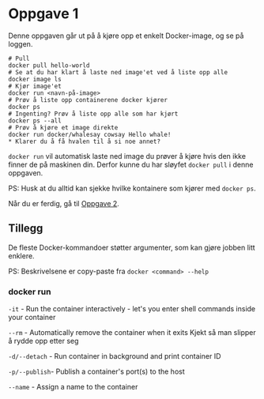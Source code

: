 Oppgave 1
=========

Denne oppgaven går ut på å kjøre opp et enkelt Docker-image, og se på loggen.

```
# Pull
docker pull hello-world
# Se at du har klart å laste ned image'et ved å liste opp alle
docker image ls
# Kjør image'et
docker run <navn-på-image>
# Prøv å liste opp containerene docker kjører
docker ps
# Ingenting? Prøv å liste opp alle som har kjørt
docker ps --all
# Prøv å kjøre et image direkte
docker run docker/whalesay cowsay Hello whale!
* Klarer du å få hvalen til å si noe annet?
```

`docker run` vil automatisk laste ned image du prøver å kjøre hvis den ikke finner de på maskinen din. Derfor kunne du har sløyfet `docker pull` i denne oppgaven.

PS: Husk at du alltid kan sjekke hvilke kontainere som kjører med `docker ps`.


Når du er ferdig, gå til [Oppgave 2](../oppgave2/).


## Tillegg

De fleste Docker-kommandoer støtter argumenter, som kan gjøre jobben litt enklere.

PS: Beskrivelsene er copy-paste fra `docker <command> --help`


### docker run

`-it` - Run the container interactively - let's you enter shell commands inside your container

`--rm` - Automatically remove the container when it exits
Kjekt så man slipper å rydde opp etter seg

`-d/--detach` - Run container in background and print container ID

`-p/--publish`- Publish a container's port(s) to the host

`--name` - Assign a name to the container
